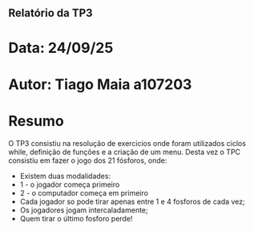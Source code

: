 ## Relatório da TP3
# Data: 24/09/25
# Autor: Tiago Maia a107203
# Resumo
O TP3 consistiu na resolução  de exercicios onde foram utilizados ciclos while, definição de funções e a criação de um menu.
Desta vez o TPC consistiu em fazer o jogo dos 21 fósforos, onde:
* Existem duas modalidades:
* 1 - o jogador começa primeiro
* 2 - o computador começa em primeiro
* Cada jogador so pode tirar apenas entre 1 e 4 fosforos de cada vez;
* Os jogadores jogam intercaladamente;
* Quem tirar o último fosforo perde!
